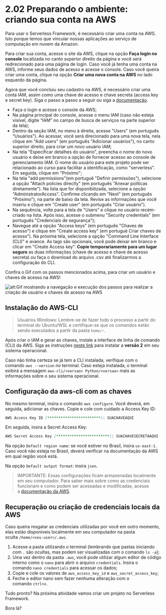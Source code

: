 # 2.02 Preparando o ambiente: criando sua conta na AWS

Para usar o Serverless Framework, é necessário criar uma conta na AWS. Isto porque temos que vincular nossas aplicações ao serviço de computação em nuvem da Amazon.

Para criar sua conta, acesse o site da AWS, clique na opção **Faça login no console** localizada no canto superior direito da página e você será redirecionado para uma página de login. Caso você já tenha uma conta na AWS, informe seus dados de acesso e acesse o console. Caso você queira criar uma conta, clique na opção **Criar uma nova conta na AWS** no lado esquerdo da página.

Agora que você concluiu seu cadastro na AWS, é necessário criar uma conta IAM, assim como uma chave de acesso e chave secreta (access key e secret key). Siga o passo a passo a seguir ou siga a [documentação](https://docs.aws.amazon.com/pt_br/IAM/latest/UserGuide/id_credentials_access-keys.html).

- Faça o login e acesse o console da AWS;
- Na página principal do console, acesse o menu IAM (caso não esteja visível, digite “IAM” no campo de busca de serviços na parte superior da tela);
- Dentro da seção IAM, no menu à direita, acesse "Users" (em português “Usuários”). Ao acessar, você será direcionado para uma nova tela, nela clique em "Add users" (em português "Adicionar usuários"), no canto superior direito, para criar um novo usuário IAM;
- Na tela "Especificar detalhes do usuário", preencha o nome do novo usuário e deixe em branco a opção de fornecer acesso ao console de gerenciamento IAM. O nome do usuário para este projeto pode ser relacionado ao curso para facilitar a identificação, como "serverless". Em seguida, clique em "Próximo";
- Na tela "add permissions"(em portuguê "Definir permissões"), selecione a opção "Attach policies directly" (em português "Anexar políticas diretamente"). Na lista que for disponibilizada, selecione a opção "AdministratorAccess". Confirme clicando em "Next" (em português "Próximo"), na parte de baixo da tela. Revise as informações que você inseriu e clique em "Create user" (em português "Criar usuário").
- Na sequência, volte para a tela de "Users" e clique no usuário recém-criado na lista. Após isso, acesse o submenu "Security credentials" (em português "Credenciais de segurança");
- Navegue até a opção "Access keys" (em português "Chaves de acesso") e clique em "Create access key" (em portuguê Criar chaves de acesso"). Na próxima tela, selecione a opção "Command Line Interface (CLI)" e avance. As tags são opcionais, você pode deixar em branco e clicar em "Create Access key". **Copie temporariamente para um lugar seguro** as duas informações (chave de acesso e chave de acesso secreta) ou faça o download do arquivo .csv até finalizarmos a configuração do CLI.

Confira o Gif com os passos mencionados acima, para criar um usuário e chaves de acesso na AWS!

![alt:Gif mostrando a navegação e execução dos passos para realizar a criação de usuário e chaves de acesso na AWS](https://cdn3.gnarususercontent.com.br/2753-aplicacoes-serverless-node-js/image12.gif)

## Instalação do AWS-CLI

> Usuários Windows: Lembre-se de fazer todo o processo a partir do terminal do Ubuntu/WSL e certifique-se que os comandos estão sendo executados a partir da pasta `home/~`.

Após criar o IAM e gerar as chaves, instale a interface de linha de comando (CLI) da AWS. Siga as instruções [neste link](https://docs.aws.amazon.com/cli/latest/userguide/getting-started-install.html) para instalar a **versão 2** em seu sistema operacional.

Caso não tinha certeza se já tem a CLI instalada, verifique com o comando `aws --version` no terminal. Caso esteja instalada, o terminal exibirá a mensagem `aws-cli/<versao> Python/<versao>` mais as informações sobre o seu sistema operacional.

## Configuração da aws-cli com as chaves

No mesmo terminal, insira o comando `aws configure`. Você deverá, em seguida, adicionar as chaves. Copie e cole com cuidado a Access Key ID:

```markdown
AWS Access Key ID [************************]: SUACHAVEAQUI
```

Em seguida, insira a Secret Access Key:

```markdown
AWS Secret Access Key [************************]: SUACHAVESECRETAAQUI
```

Na opção `Default region name`: se você estiver no Brasil, insira `us-east-1`. Caso você não esteja no Brasil, deverá verificar na documentação da AWS em qual região você está.

Na opção `Default output format`: insira `json`.

> IMPORTANTE: Essas configurações ficam armazenadas localmente em seu computador. Para saber mais sobre como as credenciais funcionam e como podem ser acessadas e modificadas, acesse a [documentação da AWS](https://docs.aws.amazon.com/pt_br/cli/latest/userguide/cli-configure-files.html).

## Recuperação ou criação de credenciais locais da AWS

Caso queira resgatar as credenciais utilizadas por você em outro momento, elas estão disponíveis localmente em seu computador na pasta oculta `/home/<seu-user>/.aws`.

1. Acesse a pasta utilizando o terminal (lembrando que pastas iniciando com `.` são ocultas, mas podem ser visualizadas com o comando `ls -a`);
2. Uma vez dentro da pasta `.aws`, você pode utilizar algum editor de código interno como o `nano` para abrir o arquivo `credentials`. Insira o comando `nano credentials` para acessar os dados;
3. Copie e cole os valores de `aws_access_key_id` e `aws_secret_access_key`;
4. Feche o editor nano sem fazer nenhuma alteração com o comando `ctrl+x`.

Tudo pronto? Na próxima atividade vamos criar um projeto no Serverless Framework.

Bora lá?